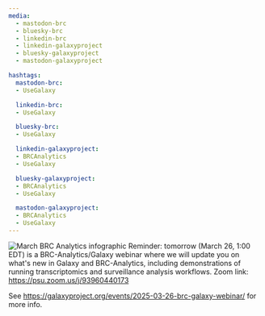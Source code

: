 ```yaml
---
media:
  - mastodon-brc
  - bluesky-brc
  - linkedin-brc
  - linkedin-galaxyproject
  - bluesky-galaxyproject
  - mastodon-galaxyproject

hashtags:
  mastodon-brc:
  - UseGalaxy

  linkedin-brc:
  - UseGalaxy

  bluesky-brc:
  - UseGalaxy

  linkedin-galaxyproject:
  - BRCAnalytics
  - UseGalaxy

  bluesky-galaxyproject:
  - BRCAnalytics
  - UseGalaxy

  mastodon-galaxyproject:
  - BRCAnalytics
  - UseGalaxy
---
```

![March BRC Analytics infographic](https://galaxyproject.org/events/2025-03-26-brc-galaxy-webinar/March26-2025.png)
Reminder: tomorrow (March 26, 1:00 EDT) is a BRC-Analytics/Galaxy webinar where we will update you on what's new in Galaxy and BRC-Analytics, including demonstrations of running transcriptomics and surveillance analysis workflows. Zoom link: https://psu.zoom.us/j/93960440173

See https://galaxyproject.org/events/2025-03-26-brc-galaxy-webinar/ for more info.
